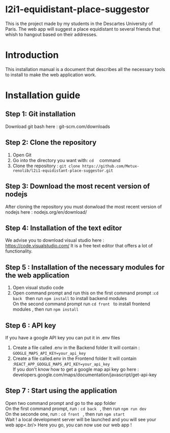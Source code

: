 # l2i1-equidistant-place-suggestor
This is the project made by my students in the Descartes University of Paris. The web app will suggest a place equidistant to several friends that whish to hangout based on their addresses.

# Introduction
This installation manual is a document that describes all the necessary tools to install to make the web application work.

# Installation guide

##  Step 1: Git installation
Download git bash here : git-scm.com/downloads <br/>

##  Step 2: Clone the repository <br/>
1. Open Git <br/>
2. Go into the directory you want with: `cd  ` command <br/>
3. Clone the repository :
`git clone https://github.com/Metux-renolib/l2i1-equidistant-place-suggestor.git `
## Step 3: Download the most recent version of nodejs
After cloning the repository you must donwload the most recent version of nodejs here : nodejs.org/en/download/ <br/>

## Step 4: Installation of the text editor 
We advise you to download visual studio here : https://code.visualstudio.com/
It is a free text editor that offers a lot of functionality.

## Step 5 : Installation of the necessary modules for the web application <br/>
1. Open visual studio code <br/>
2. Open command prompt and run this on the first command prompt :`cd back ` then run `npm install` to install backend modules <br/> 
   On the second command prompt run `cd front ` to install frontend modules , then run `npm install`</br>

## Step 6 : API key
If you have a google API key you can put it in .env files<br/>
1. Create a file called .env in the Backend folder
   It will contain : `GOOGLE_MAPS_API_KEY=your_api_key `<br/> 
2. Create a file called.env in the Frontend folder 
   It will contain :`REACT_APP_GOOGLE_MAPS_API_KEY=your_api_key `<br/> 
If you don't know how to get a google map api key go here : developers.google.com/maps/documentation/javascript/get-api-key <br/>

## Step 7 : Start using the application
Open two command prompt and go to the app folder <br/>
On the first command prompt, run : `cd back ` ,  then run `npm run dev ` <br/>
On the seconde one, run  : `cd front ` , then run `npm start ` <br/>
Wait ! a local development server will be launched and you will see your web app<.br/>
Here you go, you can now use our web app ! <br/>
